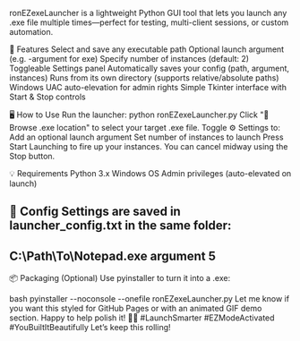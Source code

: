 ronEZexeLauncher is a lightweight Python GUI tool that lets you launch any .exe file 
multiple times—perfect for testing, multi-client sessions, or custom automation.

🚀 Features
Select and save any executable path
Optional launch argument (e.g. -argument for exe)
Specify number of instances (default: 2)
Toggleable Settings panel
Automatically saves your config (path, argument, instances)
Runs from its own directory (supports relative/absolute paths)
Windows UAC auto-elevation for admin rights
Simple Tkinter interface with Start & Stop controls

🖥 How to Use
Run the launcher: python ronEZexeLauncher.py
Click "📂 Browse .exe location" to select your target .exe file.
Toggle ⚙️ Settings to:
Add an optional launch argument
Set number of instances to launch
Press Start Launching to fire up your instances. You can cancel midway using the Stop button.

💡 Requirements
Python 3.x
Windows OS
Admin privileges (auto-elevated on launch)

📄 Config
Settings are saved in launcher_config.txt in the same folder:
------------------
C:\Path\To\Notepad.exe
argument
5
------------------
📦 Packaging (Optional)
Use pyinstaller to turn it into a .exe:

bash
pyinstaller --noconsole --onefile ronEZexeLauncher.py
Let me know if you want this styled for GitHub Pages or with an animated GIF demo section. Happy to help polish it! 
💎✨ #LaunchSmarter #EZModeActivated #YouBuiltItBeautifully Let’s keep this rolling!
